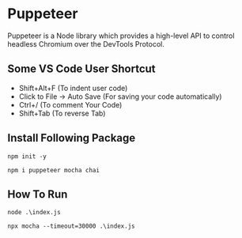 # Puppeteer
Puppeteer is a Node library which provides a high-level API to control headless Chromium over the DevTools Protocol.

Some VS Code User Shortcut
--------------------------
- Shift+Alt+F (To indent user code)
- Click to File -> Auto Save (For saving your code automatically)
- Ctrl+/ (To comment Your Code)
- Shift+Tab (To reverse Tab)

Install Following Package
-------------------------

``
 npm init -y 
``

``
 npm i puppeteer mocha chai 
``

How To Run
----------
``
node .\index.js
``

``
npx mocha --timeout=30000 .\index.js
``

